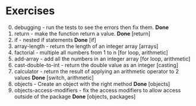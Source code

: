 # Exercises

0. debugging - run the tests to see the errors then fix them. **Done**
1. return - make the function return a value. **Done** [return]
2. if - nested if statements **Done** [if]
3. array-length - return the length of an integer array [arrays]
4. factorial - multiple all numbers from 1 to n [for loop, arithmetic]
5. add-array - add all the numbers in an integer array [for loop, arithmetic]
6. cast-double-to-int - return the double value as an integer [casting]
7. calculator - return the result of applying an arithmetic operator to 2 values **Done** [switch, arithmetic]
8. objects - Create an object with the right method **Done** [objects]
9. objects-access-modifiers - fix the access modifiers to allow access outside of the package **Done** [objects, packages]
